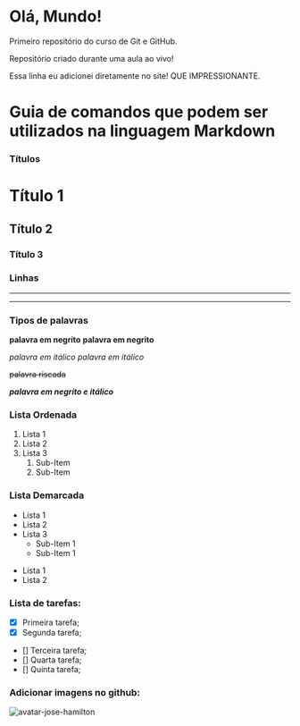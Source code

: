 # Olá, Mundo!

 Primeiro repositório do curso de Git e GitHub.

 Repositório criado durante uma aula ao vivo!
 
 Essa linha eu adicionei diretamente no site! QUE IMPRESSIONANTE.


# Guia de comandos que podem ser utilizados na linguagem Markdown

### Títulos

# Título 1
## Título 2
### Título 3

### Linhas

---

***

### Tipos de palavras

**palavra em negrito**
__palavra em negrito__

*palavra em itálico*
_palavra em itálico_

~~palavra riscada~~

__*palavra em negrito e itálico*__

### Lista Ordenada

1. Lista 1
1. Lista 2
1. Lista 3
   1. Sub-Item
   1. Sub-Item

### Lista Demarcada

* Lista 1
* Lista 2
* Lista 3
   * Sub-Item 1
   * Sub-Item 1

- Lista 1
- Lista 2

### Lista de tarefas:

- [x] Primeira tarefa;
- [x] Segunda tarefa;
- [] Terceira tarefa;
- [] Quarta tarefa;
- [] Quinta tarefa;

### Adicionar imagens no github:

![avatar-jose-hamilton](https://avatars.githubusercontent.com/u/28939159?v=4)

